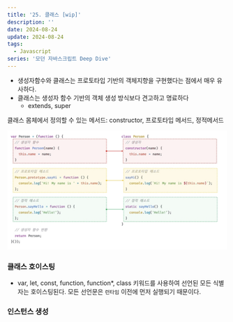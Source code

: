 ```yaml
---
title: '25. 클래스 [wip]'
description: ''
date: 2024-08-24
update: 2024-08-24
tags:
  - Javascript
series: '모던 자바스크립트 Deep Dive'
---
```


- 생성자함수와 클래스는 프로토타입 기반의 객체지향을 구현했다는 점에서 매우 유사하다.
- 클래스는 생성자 함수 기반의 객체 생성 방식보다 견고하고 명료하다
  - extends, super

클래스 몸체에서 정의할 수 있는 메서드: constructor, 프로토타입 메서드, 정적메서드

![클래스와 생성자 함수의 정의 방식 비교](image.png)

### 클래스 호이스팅

- var, let, const, function, function\*, class 키워드를 사용하여 선언된 모든 식별자는 호이스팅된다. 모든 선언문은 `런타임` 이전에 먼저 실행되기 때문이다.

### 인스턴스 생성

